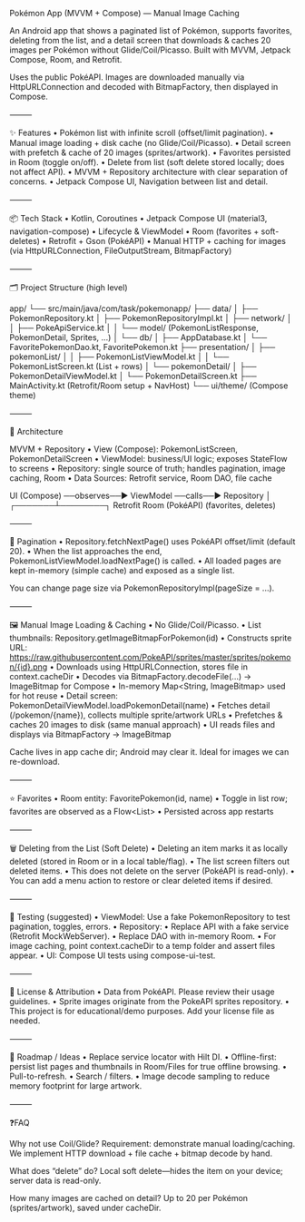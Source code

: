 Pokémon App (MVVM + Compose) — Manual Image Caching

An Android app that shows a paginated list of Pokémon, supports favorites, deleting from the list, and a detail screen that downloads & caches 20 images per Pokémon without Glide/Coil/Picasso.
Built with MVVM, Jetpack Compose, Room, and Retrofit.

Uses the public PokéAPI. Images are downloaded manually via HttpURLConnection and decoded with BitmapFactory, then displayed in Compose.

⸻

✨ Features
	•	Pokémon list with infinite scroll (offset/limit pagination).
	•	Manual image loading + disk cache (no Glide/Coil/Picasso).
	•	Detail screen with prefetch & cache of 20 images (sprites/artwork).
	•	Favorites persisted in Room (toggle on/off).
	•	Delete from list (soft delete stored locally; does not affect API).
	•	MVVM + Repository architecture with clear separation of concerns.
	•	Jetpack Compose UI, Navigation between list and detail.

⸻

📦 Tech Stack
	•	Kotlin, Coroutines
	•	Jetpack Compose UI (material3, navigation-compose)
	•	Lifecycle & ViewModel
	•	Room (favorites + soft-deletes)
	•	Retrofit + Gson (PokéAPI)
	•	Manual HTTP + caching for images (via HttpURLConnection, FileOutputStream, BitmapFactory)

⸻

🗂 Project Structure (high level)

app/
 └── src/main/java/com/task/pokemonapp/
     ├── data/
     │   ├── PokemonRepository.kt
     │   ├── PokemonRepositoryImpl.kt
     │   ├── network/
     │   │   ├── PokeApiService.kt
     │   │   └── model/ (PokemonListResponse, PokemonDetail, Sprites, ...)
     │   └── db/
     │       ├── AppDatabase.kt
     │       └── FavoritePokemonDao.kt, FavoritePokemon.kt
     ├── presentation/
     │   ├── pokemonList/
     │   │   ├── PokemonListViewModel.kt
     │   │   └── PokemonListScreen.kt (List + rows)
     │   └── pokemonDetail/
     │       ├── PokemonDetailViewModel.kt
     │       └── PokemonDetailScreen.kt
     ├── MainActivity.kt (Retrofit/Room setup + NavHost)
     └── ui/theme/ (Compose theme)


⸻

🧩 Architecture

MVVM + Repository
	•	View (Compose): PokemonListScreen, PokemonDetailScreen
	•	ViewModel: business/UI logic; exposes StateFlow to screens
	•	Repository: single source of truth; handles pagination, image caching, Room
	•	Data Sources: Retrofit service, Room DAO, file cache

UI (Compose) ──observes──► ViewModel ──calls──► Repository
                                        │
                                ┌───────┴────────┐
                              Retrofit        Room
                              (PokéAPI)       (favorites, deletes)


⸻

🔁 Pagination
	•	Repository.fetchNextPage() uses PokéAPI offset/limit (default 20).
	•	When the list approaches the end, PokemonListViewModel.loadNextPage() is called.
	•	All loaded pages are kept in-memory (simple cache) and exposed as a single list.

You can change page size via PokemonRepositoryImpl(pageSize = ...).

⸻

🖼 Manual Image Loading & Caching
	•	No Glide/Coil/Picasso.
	•	List thumbnails: Repository.getImageBitmapForPokemon(id)
	•	Constructs sprite URL:
https://raw.githubusercontent.com/PokeAPI/sprites/master/sprites/pokemon/{id}.png
	•	Downloads using HttpURLConnection, stores file in context.cacheDir
	•	Decodes via BitmapFactory.decodeFile(...) → ImageBitmap for Compose
	•	In-memory Map<String, ImageBitmap> used for hot reuse
	•	Detail screen: PokemonDetailViewModel.loadPokemonDetail(name)
	•	Fetches detail (/pokemon/{name}), collects multiple sprite/artwork URLs
	•	Prefetches & caches 20 images to disk (same manual approach)
	•	UI reads files and displays via BitmapFactory → ImageBitmap

Cache lives in app cache dir; Android may clear it. Ideal for images we can re-download.

⸻

⭐ Favorites
	•	Room entity: FavoritePokemon(id, name)
	•	Toggle in list row; favorites are observed as a Flow<List<FavoritePokemon>>
	•	Persisted across app restarts

⸻

🗑 Deleting from the List (Soft Delete)
	•	Deleting an item marks it as locally deleted (stored in Room or in a local table/flag).
	•	The list screen filters out deleted items.
	•	This does not delete on the server (PokéAPI is read-only).
	•	You can add a menu action to restore or clear deleted items if desired.

⸻

🧪 Testing (suggested)
	•	ViewModel: Use a fake PokemonRepository to test pagination, toggles, errors.
	•	Repository:
	•	Replace API with a fake service (Retrofit MockWebServer).
	•	Replace DAO with in-memory Room.
	•	For image caching, point context.cacheDir to a temp folder and assert files appear.
	•	UI: Compose UI tests using compose-ui-test.


⸻

🔐 License & Attribution
	•	Data from PokéAPI. Please review their usage guidelines.
	•	Sprite images originate from the PokeAPI sprites repository.
	•	This project is for educational/demo purposes. Add your license file as needed.

⸻

🚀 Roadmap / Ideas
	•	Replace service locator with Hilt DI.
	•	Offline-first: persist list pages and thumbnails in Room/Files for true offline browsing.
	•	Pull-to-refresh.
	•	Search / filters.
	•	Image decode sampling to reduce memory footprint for large artwork.

⸻

❓FAQ

Why not use Coil/Glide?
Requirement: demonstrate manual loading/caching. We implement HTTP download + file cache + bitmap decode by hand.

What does “delete” do?
Local soft delete—hides the item on your device; server data is read-only.

How many images are cached on detail?
Up to 20 per Pokémon (sprites/artwork), saved under cacheDir.

